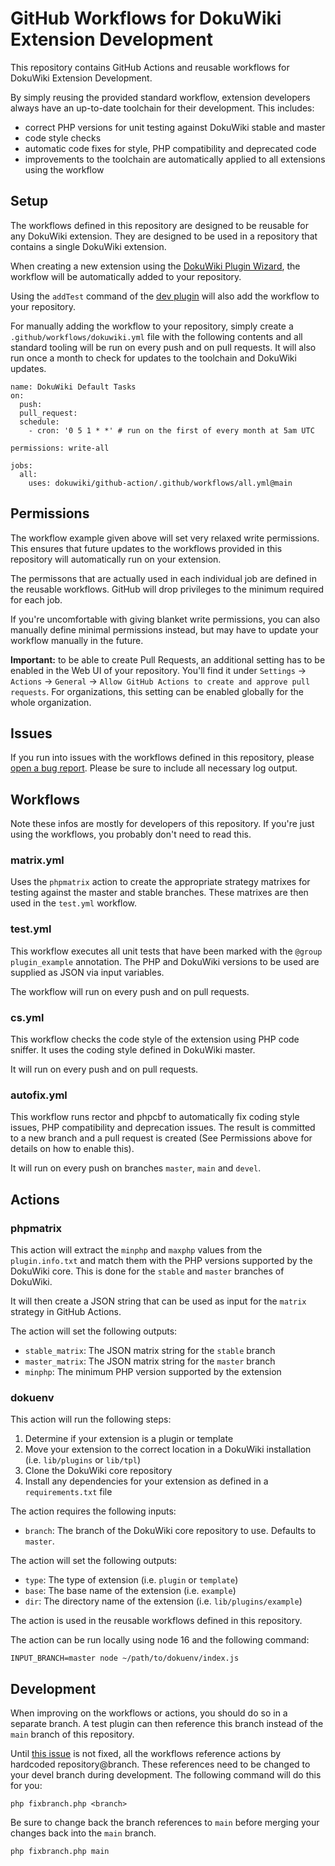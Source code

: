 # GitHub Workflows for DokuWiki Extension Development

This repository contains GitHub Actions and reusable workflows for DokuWiki Extension Development.

By simply reusing the provided standard workflow, extension developers always have an up-to-date toolchain for their development. This includes:

* correct PHP versions for unit testing against DokuWiki stable and master
* code style checks
* automatic code fixes for style, PHP compatibility and deprecated code
* improvements to the toolchain are automatically applied to all extensions using the workflow

## Setup

The workflows defined in this repository are designed to be reusable for any DokuWiki extension. They are designed to be used in a repository that contains a single DokuWiki extension.

When creating a new extension using the [DokuWiki Plugin Wizard](https://pluginwiz.dokuwiki.org), the workflow will be automatically added to your repository.

Using the `addTest` command of the [dev plugin](https://www.dokuwiki.org/plugin:dev) will also add the workflow to your repository.

For manually adding the workflow to your repository, simply create a `.github/workflows/dokuwiki.yml` file with the following contents and all standard tooling will be run on every push and on pull requests. It will also run once a month to check for updates to the toolchain and DokuWiki updates.

```
name: DokuWiki Default Tasks
on:
  push:
  pull_request:
  schedule:
    - cron: '0 5 1 * *' # run on the first of every month at 5am UTC

permissions: write-all

jobs:
  all:
    uses: dokuwiki/github-action/.github/workflows/all.yml@main
```

## Permissions

The workflow example given above will set very relaxed write permissions. This ensures that future updates to the workflows provided in this repository will automatically run on your extension.

The permissons that are actually used in each individual job are defined in the reusable workflows. GitHub will drop privileges to the minimum required for each job.

If you're uncomfortable with giving blanket write permissions, you can also manually define minimal permissions instead, but may have to update your workflow manually in the future.

**Important:** to be able to create Pull Requests, an additional setting has to be enabled in the Web UI of your repository. You'll find it under `Settings` -> `Actions` -> `General` -> `Allow GitHub Actions to create and approve pull requests`. For organizations, this setting can be enabled globally for the whole organization. 

## Issues

If you run into issues with the workflows defined in this repository, please [open a bug report](https://github.com/dokuwiki/github-action/issues). Please be sure to include all necessary log output.

## Workflows

Note these infos are mostly for developers of this repository. If you're just using the workflows, you probably don't need to read this.

### matrix.yml

Uses the `phpmatrix` action to create the appropriate strategy matrixes for testing against the master and stable branches. These matrixes are then used in the `test.yml` workflow.

### test.yml

This workflow executes all unit tests that have been marked with the `@group plugin_example` annotation. The PHP and DokuWiki versions to be used are supplied as JSON via input variables.

The workflow will run on every push and on pull requests.

### cs.yml

This workflow checks the code style of the extension using PHP code sniffer. It uses the coding style defined in DokuWiki master.

It will run on every push and on pull requests.

### autofix.yml

This workflow runs rector and phpcbf to automatically fix coding style issues, PHP compatibility and deprecation issues. The result is committed to a new branch and a pull request is created (See Permissions above for details on how to enable this).

It will run on every push on branches `master`, `main` and `devel`.

## Actions

### phpmatrix

This action will extract the `minphp` and `maxphp` values from the `plugin.info.txt` and match them with the PHP versions supported by the DokuWiki core. This is done for the `stable` and `master` branches of DokuWiki.

It will then create a JSON string that can be used as input for the `matrix` strategy in GitHub Actions.

The action will set the following outputs:

- `stable_matrix`: The JSON matrix string for the `stable` branch
- `master_matrix`: The JSON matrix string for the `master` branch
- `minphp`: The minimum PHP version supported by the extension

### dokuenv

This action will run the following steps:

1. Determine if your extension is a plugin or template
2. Move your extension to the correct location in a DokuWiki installation (i.e. `lib/plugins` or `lib/tpl`)
3. Clone the DokuWiki core repository
4. Install any dependencies for your extension as defined in a `requirements.txt` file

The action requires the following inputs:

- `branch`: The branch of the DokuWiki core repository to use. Defaults to `master`.

The action will set the following outputs:

- `type`: The type of extension (i.e. `plugin` or `template`)
- `base`: The base name of the extension (i.e. `example`)
- `dir`: The directory name of the extension (i.e. `lib/plugins/example`)

The action is used in the reusable workflows defined in this repository.

The action can be run locally using node 16 and the following command:

```
INPUT_BRANCH=master node ~/path/to/dokuenv/index.js
```

## Development

When improving on the workflows or actions, you should do so in a separate branch. A test plugin can then reference this branch instead of the `main` branch of this repository.

Until [this issue](https://github.com/orgs/community/discussions/66094) is not fixed, all the workflows reference actions by hardcoded repository@branch. These references need to be changed to your devel branch during development. The following command will do this for you:

```
php fixbranch.php <branch>
```

Be sure to change back the branch references to `main` before merging your changes back into the `main` branch.

```
php fixbranch.php main
```
